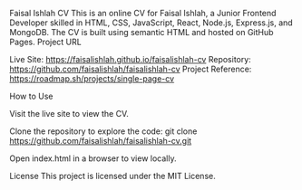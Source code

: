 Faisal Ishlah CV
This is an online CV for Faisal Ishlah, a Junior Frontend Developer skilled in HTML, CSS, JavaScript, React, Node.js, Express.js, and MongoDB. The CV is built using semantic HTML and hosted on GitHub Pages.
Project URL

Live Site: https://faisalishlah.github.io/faisalishlah-cv
Repository: https://github.com/faisalishlah/faisalishlah-cv
Project Reference: https://roadmap.sh/projects/single-page-cv

How to Use

Visit the live site to view the CV.

Clone the repository to explore the code:
git clone https://github.com/faisalishlah/faisalishlah-cv.git


Open index.html in a browser to view locally.


License
This project is licensed under the MIT License.
